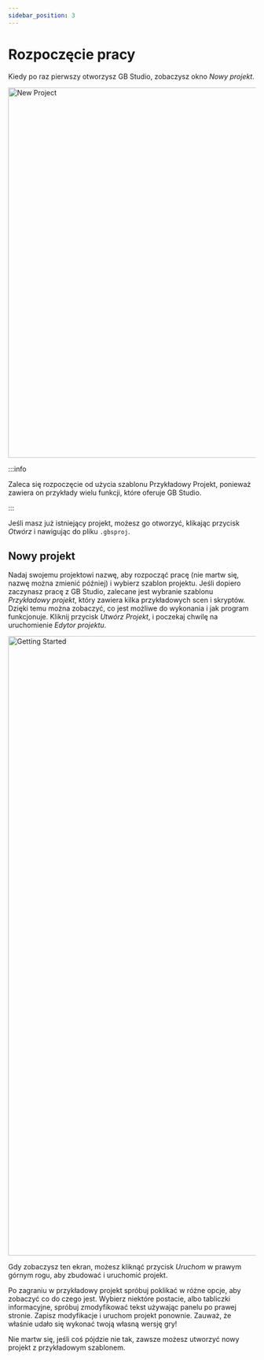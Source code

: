 ```yaml
---
sidebar_position: 3
---
```


# Rozpoczęcie pracy

Kiedy po raz pierwszy otworzysz GB Studio, zobaczysz okno _Nowy projekt_.

<img title="New Project" src="/img/screenshots/new-project-v4.png" width="752" />

:::info

Zaleca się rozpoczęcie od użycia szablonu Przykładowy Projekt, ponieważ zawiera on przykłady wielu funkcji, które oferuje GB Studio.

:::

Jeśli masz już istniejący projekt, możesz go otworzyć, klikając przycisk _Otwórz_ i nawigując do pliku `.gbsproj`.

## Nowy projekt

Nadaj swojemu projektowi nazwę, aby rozpocząć pracę (nie martw się, nazwę można zmienić później) i wybierz szablon projektu. Jeśli dopiero zaczynasz pracę z GB Studio, zalecane jest wybranie szablonu _Przykładowy projekt_, który zawiera kilka przykładowych scen i skryptów. Dzięki temu można zobaczyć, co jest możliwe do wykonania i jak program funkcjonuje. Kliknij przycisk _Utwórz Projekt_, i poczekaj chwilę na uruchomienie _Edytor projektu_.


<img title="Getting Started" src="/img/screenshots/getting-started-v4.jpg" width="1258" />

Gdy zobaczysz ten ekran, możesz kliknąć przycisk _Uruchom_ w prawym górnym rogu, aby zbudować i uruchomić projekt.

Po zagraniu w przykładowy projekt spróbuj poklikać w różne opcje, aby zobaczyć co do czego jest. Wybierz niektóre postacie, albo tabliczki informacyjne, spróbuj zmodyfikować tekst używając panelu po prawej stronie. Zapisz modyfikacje i uruchom projekt ponownie. Zauważ, że właśnie udało się wykonać twoją własną wersję gry!

Nie martw się, jeśli coś pójdzie nie tak, zawsze możesz utworzyć nowy projekt z przykładowym szablonem.
